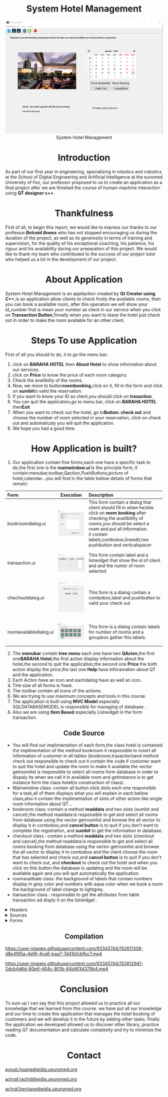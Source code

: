 <h1 align="center">System Hotel Management</h1>
<p align="center"> <img src="mainwindow.png" title="System Hotel Management "><br>System Hotel Management</p>


<h1 align="center">Introduction</h1>

As part of our first year in engineering, specializing in robotics and cobotics at the School of Digital Engineering and Artificial Intelligence at the euromed University of Fez, our professor proposed to us to create an application as a final project after we are finished the course of human-machine interaction using **QT designer c++**.

<h1 align="center">Thankfulness</h1>

First of all, to begin this report, we would like to express our thanks to
our professor.***Belcaid Anass*** who has not stopped encouraging us during the
duration of the project, as well as its generosity in terms of training and supervision,
for the quality of his exceptional coaching, his patience, his rigour and his
availability during our preparation of this project.
We would like to thank my team who contributed to the success of our project
tutor who helped us a lot in the development of our project.

<h1 align="center">About Application</h1>

System Hotel Management is an appliaction created by **Qt Creator using C++**,is an application allow clients to check firstly the available rooms, then you can book a available room, after this operation we will show your id_number that is mean your number as client in our service when you click on **Transaction Button**,finnally when you want to leave the hotel just check out in order to make the room available for an other client.

<h1 align="center">Steps To use Application</h1>

First of all you should to do, it to go the menu bar:
1. click on **BARAHA HOTEL** then **About Hotel** to show information about our services.
2. click on **Price** to know the price of each room category.
3.  Check the availibilty of the rooms.
4.  Now, we move to button**roombooking**,click on it, fill in the form and click on **sumbit**to valid the reservation.
5.  If you want to know your ID as client,you should click on **trasaction**.
6.  You can quit the application,go to menu bar, click on **BARAHA HOTEL** then**Exit** 
7.  When you want to check out the hotel, go to**Button: check out** and choose the number of room selected in your reservation, click on check out and automaticaly you will quit the application.
8.  We hope you had a good time. 



<h1 align="center">How Application is built?</h1>

1. Our application contain five forms,each one have a specific task to do,the first one is the **mainwindow.ui**:Is the principle form, it contain:menubar,toolbar,Qaction,PushButtons,picture of hotel,calendar...you will find in the table bellow details of forms that remain:

| Form        | Execution   | Description   |
| :---        |    :----:   | :---          |
| bookroomdialog.ui      | <p> <img src="roombook.png" title="Roombooking"></p>       | This form contain a dialog that client should fill in when he/she click on **room booking** after checking the availibillity of rooms,you should be select a room and put all information.<br>it contain labels,combobox,lineedit,two pushbutton and verticalspacer   |
| transaction.ui   | <p> <img src="transaction.png" title="Transaction"></p>        | This form contain label and a listwidget that show the id of client and and the numer of room selected       |
| chechoutdialog.ui   | <p> <img src="chechout.png" title="Check out"></p>          | This form is a dialog contain a combobox,label and pushbutton to valid your check out      |
| roomavailabledialog.ui   | <p> <img src="available.png" title="Available"></p>          | This form is a dialog contain labels for number of rooms and a groupbox gather this labels.        |


2. The **menubar** contain **tree menu** each one have two **QAcion**,the first one**BARAHA Hotel**,the first action display information about the hotel,the second to quit the application,the second one **Price** the both action display the price,the last one **Help** have inforamation about QT and the application.
3. Each Action have an icon and eachdailog have as well an icon.
4. THe size of all forms is fixed.
5. The toolbar contain all icons of the actions.
6. We are trying to use maximum concepts and tools in this course.
7. The application is built using **MVC Model** especially SQLDATABASEMODEL.is responsible for managing of database .
8. Also we are using **Item Based** especially Listwidget in the form transaction.



<h2 align="center">Code Source</h2>

* You will find our implimentation of each form,the class hotel is contained the implimentation of the method bookroom it responsible to insert all information of customer in all tables (bookroom,trasaction)and method check out responsible to check out it contain the code if customer want to quit the hotel and update the room to make it available.the vector getroomlist is responsible to select  all rooms form database in order to dispaly its when we call it in available room and getinstance is to get instance form the class hotel(is construction of class).
* Mainwindow class: contain all button click slots each one responsible for a task,all of them displays what you will explain in each bellow class,also it contain the implimentation of slots of other action like single room information about QT... 
* bookroom class :contain a method **readdata** and two slots (sumbit and cancel),the method readdata:is responsible to get and select all rooms from database using the  vector getroomlist and browse the all vector to display it in combobox,and **cancel button** is to quit if you don't want to complete the registration, and **sumbit** to get the information in database.
* checkout class : contain a method **readdata** and two slots (checkout and cancel),the method readdata:is responsible to get and select all rooms booking from database using the vector getroomlist and browse the all vector to display it in combobox and the client choose the room that has selected and check out,and **cancel button** is to quit if you don't want to check out, and **checkout** to check out the hotel and when you click on this button the database is updating and the room will be available again and you will quit automatically the application. 
* roomavailbale class: the background of labels that contain numbers display in grey color and numbers with aqua color when we book a room the background of label change to lightgrey.
* ttansaction class : responsible to get the attributes from table transaction ad disply it on the listwidget .
<details>
<summary>Headers</summary>
<br>
 
<details>
<summary>bookroomdialog.h</summary>
<br>
 
```
#ifndef BOOKROOMDIALOG_H
#define BOOKROOMDIALOG_H
#include <QDialog>
#include <QtDebug>
#include <QSqlDatabase>
#include <QSqlDriver>
#include <QSqlError>
#include <QSqlQuery>
#include <QFile>
#include <vector>
#include <QMessageBox>

#include "hotel.h"

namespace Ui {
class BookRoomDialog;
}

class BookRoomDialog : public QDialog
{
    Q_OBJECT

public:
    explicit BookRoomDialog(QWidget *parent = nullptr);
    ~BookRoomDialog();
    void readData();

    QString getname()const;
    int combobox()const;
    QString getaddres()const;
    QString getphone()const; 

private slots:
    void on_btnCancel_clicked();
    void on_btnSubmit_clicked();

private:
    Ui::BookRoomDialog *ui;

};

#endif // BOOKROOMDIALOG_H

```
</details>

<details>
<summary>checkoutdialog.h</summary>
<br>
 
```
#ifndef CHECKOUTDIALOG_H
#define CHECKOUTDIALOG_H

#include <QDialog>
#include <QDebug>
#include <QSqlQuery>
#include <QFile>
#include <QSqlDatabase>
#include <QSqlError>
#include <hotel.h>
#include <QMessageBox>

namespace Ui {
class CheckOutDialog;
}

class CheckOutDialog : public QDialog
{
    Q_OBJECT

public:
    explicit CheckOutDialog(QWidget *parent = nullptr);
    ~CheckOutDialog();
    void readData();
    //int box()const;


private slots:
    void on_btnCancel_clicked();
    void on_btnCheckout_clicked();
private:
    Ui::CheckOutDialog *ui;
};

#endif // CHECKOUTDIALOG_H
 
```
</details>
  
  
<details>
<summary>roomavailabledailog.h></summary>
<br>
 
```
#ifndef ROOMAVAILABLEWINDOW_H
#define ROOMAVAILABLEWINDOW_H
#include <QDialog>
#include <QDebug>
#include <hotel.h>

namespace Ui {
class RoomAvailableDialog;
}

class RoomAvailableDialog : public QDialog
{
    Q_OBJECT

public:
    explicit RoomAvailableDialog(QWidget *parent = nullptr);
    ~RoomAvailableDialog();
    void readData();

    QString groupBox()const;
private slots:
    void on_pushButton_clicked();

private:
    Ui::RoomAvailableDialog *ui;
};
#endif // ROOMAVAILABLEWINDOW_H
 
```
</details> 
  
<details>
<summary>transaction.h</summary>
<br>
 
```
#ifndef TRANSACTION_H
#define TRANSACTION_H
#include <QSqlDatabase>
#include <QSqlDriver>
#include <QSqlError>
#include <QSqlQuery>
#include <QFile>
#include <QDebug>
#include <QSqlTableModel>
#include <QDialog>

namespace Ui {
class transaction;
}

class transaction : public QDialog
{
    Q_OBJECT

public:
    explicit transaction(QWidget *parent = nullptr);
    void readData();
    ~transaction();

private:
    Ui::transaction *ui;
};
#endif // TRANSACTION_H
 
```
</details> 
  
  
<details>
<summary>hotel.h</summary>
<br>
 
```
#ifndef HOTEL_H
#define HOTEL_H

#include <QDialog>
#include <QDebug>
#include <QSqlQuery>
#include <QFile>
#include <QSqlDatabase>
#include <QSqlError>
#include<vector>

class Hotel
{
private:
    Hotel(){}
    Hotel(Hotel const &){}
    static Hotel * instance;
    void updateHotelData(int room); //update DB & Vector

public:
    int BookRoom(int roomno, QString name, QString contactno, QString govid, QString address);
    int CheckOut(int roomno);
    std::vector<int> RoomAvailability();
    std::vector<int> getRoomList(QString);  //return vector
    static Hotel* getInstance();

};

#endif // HOTEL_H
 
```
</details> 
  
<details>
<summary>mainwindow.h</summary>
<br>
 
```
#ifndef MAINWINDOW_H
#define MAINWINDOW_H

#include <QMainWindow>
#include "bookroomdialog.h"
#include "checkoutdialog.h"
#include "roomavailabledialog.h"
#include "transaction.h"

namespace Ui {
class MainWindow;
}

class MainWindow : public QMainWindow
{
    Q_OBJECT

private:
    RoomAvailableDialog * ptrRoomAvailableDlg;
    CheckOutDialog * ptrCheckOutDlg;
    BookRoomDialog * ptrRoomBookingDlg;
    transaction * ptrTransaction;

public:
    explicit MainWindow(QWidget *parent = nullptr);
    ~MainWindow();

private slots:
    void on_btnRoomBooking_clicked();
    void on_btnRoomCheckout_clicked();
    void on_btnCheckAvailability_clicked();
    void on_bntTransaction_clicked();
    void on_actionAbout_Application_triggered();

    void on_actionAbout_QT_triggered();

    void on_actionInformation_BARAHA_Hotel_triggered();

    void on_actionExit_triggered();

    void on_actionSingle_room_triggered();

    void on_actionDouble_room_triggered();

private:
    Ui::MainWindow *ui;
};

#endif // MAINWINDOW_H
 
```
</details> 
  
</details>

<details>
<summary>Sources</summary>
<br>
 
<details>
<summary>bookroomdialog.cpp</summary>
<br>
 
```
#include "bookroomdialog.h"
#include "ui_bookroomdialog.h"

BookRoomDialog::BookRoomDialog(QWidget *parent) :
    QDialog(parent),
    ui(new Ui::BookRoomDialog)
{
    ui->setupUi(this);
    this->setWindowTitle("Booking a room");
    this->setFixedSize(500,500);
    this->setWindowIcon(QIcon(":/booking_room.jpg"));

}

void BookRoomDialog:: readData()
{
    qDebug()<<"BookRoomDialog:readData";
    std::vector<int>rooms = Hotel::getInstance()->getRoomList("y");
    this->ui->cmbRoomList->clear();

    for(std::vector<int>::iterator it = rooms.begin(); it!=rooms.end(); it++ )
    {
        this->ui->cmbRoomList->addItem(QString::number(*it));
    }
}

BookRoomDialog::~BookRoomDialog()
{
    delete ui;
}

void BookRoomDialog::on_btnCancel_clicked()
{
    this->hide();
}

void BookRoomDialog::on_btnSubmit_clicked()
{
    //call hotel's book room
    int  roomno = ui->cmbRoomList->currentText().toInt();
    QString name = ui->txtName->text();
    QString contactno = ui->txtContactNumber->text();
    QString address = ui->txtAddress->toPlainText();
    QString govtid = ui->txtIdProof->text();


  //  query.prepare("insert into cppbuzz_customer (name, mobileno, govtid, address) values ('" + name + "','" + contactno + "','" + govtid + "','" + address + "')");


    if(roomno < 1)
    {
            QMessageBox::information(
            this,
            tr("Warning!"),
            tr("We are sold out. No room is available") );
            return;
     }

    int ret = Hotel::getInstance()->BookRoom(roomno, name, contactno, govtid, address);

    QString msg = "";
    ret==0?msg="Success!":"Failure!";

    this->hide();

    if(ret == 0)
    {
        QMessageBox::information(
        this,
        tr("Success!"),
        tr("Room has been booked! Please ask for Govt. Id from customer") );
    }
}

//QString BookRoomDialog::getname() const{
//    return ui->txtName->text();

//}

//QString BookRoomDialog::getphone() const{
//    return ui->txtContactNumber->text();


//}

//int BookRoomDialog::combobox() const{
//    return ui->cmbRoomList->currentText().toInt();


//}
//QString BookRoomDialog::getaddres() const{
//    return ui->txtAddress->toPlainText();

//}
 
```
</details>

  
<details>
<summary>checkoutdialog.cpp</summary>
<br>
 
```
#include "checkoutdialog.h"
#include "ui_checkoutdialog.h"
#include "QDebug"

CheckOutDialog::CheckOutDialog(QWidget *parent) :
    QDialog(parent),
    ui(new Ui::CheckOutDialog)
{
    ui->setupUi(this);
    this->setWindowTitle("Check out");
    this->setFixedSize(300,300);
    this->setWindowIcon(QIcon(":/check-out.jpg"));
    qDebug()<<"in constructor of CheckOutDialog";
}



void CheckOutDialog::readData()
{
    std::vector<int>rooms = Hotel::getInstance()->getRoomList("n");
    this->ui->comboBox->clear();

    char flag = 0;
    for(std::vector<int>::iterator it = rooms.begin(); it!=rooms.end(); it++ )
    {
        this->ui->comboBox->addItem(QString::number(*it));
        flag = 1;
    }

    if(flag==1) this->ui->btnCheckout->setEnabled(true);

}
CheckOutDialog::~CheckOutDialog()
{
    delete ui;
}

void CheckOutDialog::on_btnCancel_clicked()
{
    this->show();
}

void CheckOutDialog::on_btnCheckout_clicked()
{

    //call hotels's checkout
    int  roomno = ui->comboBox->currentText().toInt();

    if(roomno < 1)
    {
            QMessageBox::information(
            this,
            tr("Warning!"),
            tr("No room to Check out") );
            return;
     }
    int ret = Hotel::getInstance()->CheckOut(roomno);

    QString msg = "";
    ret==0?msg="Success!":"Failure!";

    this->hide();

    if(ret == 0)
    {
        QMessageBox::information(
        this,
        tr("Success!"),
        tr("Room has been Check-out! Say thank you to Customer") );
    }
}


//int CheckOutDialog::box() const{
//    return ui->comboBox->currentText().toInt();

//}
 
```
</details>
  
<details>
<summary>roomavailabledialog.cpp</summary>
<br>
 
```
#include "roomavailabledialog.h"
#include "ui_roomavailabledialog.h"
#include <QDebug>

RoomAvailableDialog::RoomAvailableDialog(QWidget *parent) :
    QDialog(parent),
    ui(new Ui::RoomAvailableDialog)
{
    ui->setupUi(this);
    this->setFixedSize(380,200);
    this->setWindowTitle("Available room");
    qDebug()<<"In RoomAvailableDialog()";
    //this->setWindowIcon(QIcon(":/available.jpg"));


}

void RoomAvailableDialog::readData()
{
    qDebug()<<"in readData()";

    std::vector<int>rooms = Hotel::getInstance()->getRoomList("y");
    ui->lblinfo->setStyleSheet("QLabel { background-color : grey; color : aqua; }");

    std::vector<int>temprooms =  {101, 102, 103, 104, 105, 201, 202, 203, 204, 205};

    //set default color to all
    for(std::vector<int>::iterator it = temprooms.begin(); it!=temprooms.end(); it++ )
    {
        //Put logic to change color of Labels
        QString lblname = "lbl" + QString::number(*it);
        QLabel * ptr = this->findChild<QLabel*>(lblname);

        if(ptr)
        {
            ptr->setStyleSheet("QLabel { background-color : lightgrey; color : aqua; }");
        }

    }

    for(std::vector<int>::iterator it = rooms.begin(); it!=rooms.end(); it++ )
    {
        //Put logic to change color of Labels
        QString lblname = "lbl" + QString::number(*it);
        QLabel * ptr = this->findChild<QLabel*>(lblname);

        if(ptr)
        {
            //pLabel->setStyleSheet("QLabel { background-color : red; color : blue; }");

            ptr->setStyleSheet("QLabel { background-color : grey; color : aqua; }");
        }

    }
}

RoomAvailableDialog::~RoomAvailableDialog()
{
    qDebug()<<"Deleting RoomAvailableDialog";
    delete ui;
}

QString RoomAvailableDialog::groupBox()const{
        return ui->lbl101->text();
        return ui->lbl102->text();
        return ui->lbl103->text();
        return ui->lbl104->text();
        return ui->lbl105->text();
        return ui->lbl201->text();
        return ui->lbl202->text();
        return ui->lbl203->text();
        return ui->lbl204->text();
        return ui->lbl205->text();



}
void RoomAvailableDialog::on_pushButton_clicked()
{
    this->hide();
}
  
```
</details> 
  
<details>
<summary>transaction.cpp</summary>
<br>
 
```
#include "transaction.h"
#include "ui_transaction.h"

transaction::transaction(QWidget *parent) :
    QDialog(parent),
    ui(new Ui::transaction)
{
    ui->setupUi(this);
    this->setFixedSize(320,180);
    this->setWindowTitle("Transaction ");
   this->setWindowIcon(QIcon(":/transaction-icon.jpg"));

}
void transaction::readData()
{
    QSqlDatabase Database = QSqlDatabase::addDatabase("QSQLITE");
    Database.setDatabaseName("C:\\Users\\Hsaine\\Desktop\\Hotel_Management_in_QT (1)\\Hotel_Management_in_QT (1)\\data");
    if(QFile::exists("C:\\Users\\Hsaine\\Desktop\\Hotel_Management_in_QT (1)\\Hotel_Management_in_QT (1)\\data"))
        qDebug() << "DB file exist";
    else
       qDebug() << "DB file doesn't exists";

    if (!Database.open())
        qDebug() << Database.lastError().text();
    else
        qDebug() << "Database loaded successfull!";

    QSqlQuery query(Database);
    query.prepare("select * from cppbuzz_transaction");

    if(!query.exec())
        qDebug() << query.lastError().text() << query.lastQuery();
    else
        qDebug() << "Update was successful "<< query.lastQuery();


     while(query.next())
     {

         this->ui->lstWidget->addItem(query.value(0).toString() +"************************"+ query.value(1).toString() +"****************"+ query.value(2).toString());
         qDebug() << query.value(0).toString() << " " << query.value(1).toString() << query.value(2).toString();
     }

     Database.close();
}
transaction::~transaction()
{
    delete ui;
}
  
```
</details>  
  
<details>
<summary>hotel.cpp</summary>
<br>
 
```
#include "hotel.h"
#include "QDebug"
#include<QMessageBox>
#include <checkoutdialog.h>

Hotel* Hotel::instance = nullptr;
int Hotel::CheckOut(int roomno)
{
    qDebug()<<"in CheckOut for room no : " << roomno;
    //**** update DB **********

    QSqlDatabase Database = QSqlDatabase::addDatabase("QSQLITE");
    Database.setDatabaseName("C:\\Users\\Hsaine\\Desktop\\Hotel_Management_in_QT (1)\\Hotel_Management_in_QT (1)\\data");
    if(QFile::exists("C:\\Users\\Hsaine\\Desktop\\Hotel_Management_in_QT (1)\\Hotel_Management_in_QT (1)\\data"))
        qDebug() << "DB file exist";
    else
       qDebug() << "DB file doesn't exists";

    if (!Database.open())
        qDebug() << Database.lastError().text();
    else
        qDebug() << "Database loaded successfull!";

    QSqlQuery query(Database);
    query.prepare("update cppbuzz_room set available ='y' where number='" +QString::number(roomno)+ "'");

    if(!query.exec())
        qDebug() << query.lastError().text() << query.lastQuery();
    else
        qDebug() << "Update was successful "<< query.lastQuery();


    Database.close();
    //getRoomList();
    CheckOut(roomno);
    return 0;
}

int Hotel::BookRoom(int roomno, QString name, QString contactno, QString govtid, QString address)
{
    qDebug() << "in BookRoom for room no : "<< roomno;

    //**** update DB **********


    QSqlDatabase Database = QSqlDatabase::addDatabase("QSQLITE");
    Database.setDatabaseName("C:\\Users\\Hsaine\\Desktop\\Hotel_Management_in_QT (1)\\Hotel_Management_in_QT (1)\\data");
    if(QFile::exists("C:\\Users\\Hsaine\\Desktop\\Hotel_Management_in_QT (1)\\Hotel_Management_in_QT (1)\\data"))
        qDebug() << "DB file exist";
    else
       qDebug() << "DB file doesn't exists";

    if (!Database.open())
        qDebug() << Database.lastError().text();
    else
        qDebug() << "Database loaded successfull!";

   QSqlQuery query(Database);
 //query.prepare("insert into cppbuzz_room (number) values ('"+QString::number(roomno)+ "')");

    if(!query.exec())
        qDebug() << query.lastError().text() << query.lastQuery();
    //prepare hotel room query
    query.prepare("update cppbuzz_room set available ='n' where number='" +QString::number(roomno)+ "'");
    if(!query.exec())
        qDebug() << query.lastError().text() << query.lastQuery();
    else
        qDebug() << "Update was successful "<< query.lastQuery();

    //prepare customer query
    query.clear();
    query.prepare("insert into cppbuzz_customer (name, mobileno, govtid, address) values ('" + name + "','" + contactno + "','" + govtid + "','" + address + "')");
    QString customer_id;
    if(!query.exec())
        qDebug() << query.lastError().text() << query.lastQuery();
    else
    {
        qDebug() << "Update was successful "<< query.lastQuery();
        customer_id = query.lastInsertId().toString();
        qDebug() <<"Last Inserted Id is  : "<< customer_id;
    }

    //prepare transaction query
    query.clear();
    query.prepare("insert into cppbuzz_transaction (room, customer_id) values ('" + QString::number(roomno) + "','" + customer_id + "')");
    if(!query.exec())
        qDebug() << query.lastError().text() << query.lastQuery();
    else
    {
        qDebug() <<"Update was successful "<< query.lastQuery();
        qDebug() <<"Last Inserted Id is  : "<<query.lastInsertId().toString();
    }




    Database.close();
    //getRoomList();
    return 0;
}

std::vector<int> Hotel::getRoomList(QString flag = "y")
{
        std::vector<int> rooms;
        //if(availableRooms.empty())
        QSqlDatabase Database = QSqlDatabase::addDatabase("QSQLITE");
        Database.setDatabaseName("C:\\Users\\Hsaine\\Desktop\\Hotel_Management_in_QT (1)\\Hotel_Management_in_QT (1)\\data");
        if(QFile::exists("C:\\Users\\Hsaine\\Desktop\\Hotel_Management_in_QT (1)\\Hotel_Management_in_QT (1)\\data"))
            qDebug() << "DB file exist";
        else
           qDebug() << "DB file doesn't exists";

        if (!Database.open())
            qDebug() << Database.lastError().text();
        else
            qDebug() << "Database loaded successfull!";

        QSqlQuery query(Database);
        query.prepare("select number from cppbuzz_room where available = '" + flag + "'");

        if(!query.exec())
            qDebug() << query.lastError().text() << query.lastQuery();
        else
            qDebug() << "Fetch was successful";

        while(query.next())
        {
            QString record = query.value(0).toString();
            rooms.push_back(record.toInt());
            qDebug()<<"Line is : "<<record;
        }

        Database.close();
        return rooms;
}

Hotel *Hotel::getInstance()
{
    if(instance == nullptr)
        instance = new Hotel();
    return instance;
}
  
```
</details>  
  
  
<details>
<summary>mainwindow.cpp</summary>
<br>
 
```
#include "mainwindow.h"
#include "ui_mainwindow.h"
#include<QDebug>

MainWindow::MainWindow(QWidget *parent) :
    QMainWindow(parent),
    ui(new Ui::MainWindow)
{
    ui->setupUi(this);
    this->setFixedSize(1000,1000);

    ptrRoomAvailableDlg = new RoomAvailableDialog(this);
    ptrCheckOutDlg = new CheckOutDialog(this);
    ptrRoomBookingDlg = new BookRoomDialog(this);
    ptrTransaction = new transaction(this);

    QPixmap pm(":/booking.jfif"); // <- path to image file
    ui->imgLabel->setPixmap(pm);
    ui->imgLabel->setScaledContents(true);
    this->setWindowTitle("Booking Hotel");   //title of the application
    this->setWindowIcon(QIcon(":/booking.jfif"));
}

MainWindow::~MainWindow()
{
    qDebug()<<"MainWindow: Deleting";
    delete ui;
    delete ptrRoomBookingDlg;
    delete ptrCheckOutDlg;
    delete ptrRoomAvailableDlg;
    delete ptrTransaction;
}

void MainWindow::on_btnRoomBooking_clicked()
{
    //create the dialog
//    BookRoomDialog D;
//    D.setModal(false);
//    //exécuter le dialogue
//    auto reply = D.exec();


//        if(reply == BookRoomDialog::Accepted)

    qDebug() <<this->metaObject()->className()<< ": In Room Booking";
    ptrRoomBookingDlg->readData();
    ptrRoomBookingDlg->show();

    if(ptrRoomBookingDlg->isVisible())
        qDebug()<<"New Window is visible";
    else
        qDebug()<<"New Window is not visible";
   // BookRoom();
}

void MainWindow::on_btnRoomCheckout_clicked()
{
    //create the dialog
//    CheckOutDialog D1;
//    D1.setModal(false);
//    auto reply1 = D1.exec();


//        if(reply1 == CheckOutDialog::Accepted)

    qDebug() <<this->metaObject()->className()<< ": In Room Checkout";
    ptrCheckOutDlg->readData();
    ptrCheckOutDlg->show();
}

void MainWindow::on_btnCheckAvailability_clicked()
{

    //create the dialog
//    RoomAvailableDialog D2;
//    D2.setModal(false);
//    auto reply2 = D2.exec();


//        if(reply2 == RoomAvailableDialog::Accepted)

    qDebug() <<this->metaObject()->className()<< ": In Check Availability";
    ptrRoomAvailableDlg->readData();
    ptrRoomAvailableDlg->show();
}

void MainWindow::on_bntTransaction_clicked()
{
    ptrTransaction->readData();
    ptrTransaction->show();
}

void MainWindow::on_actionAbout_Application_triggered()
{
    QMessageBox::about(this, "About Application","System Hotel Management is an appliaction "
"created by Qt Creator using C++,"
"is an application allow clients to"
" check the available of rooms "
"then you can book a room available,"
"after this operation we will show your"
" id_number that is mean your number as client in our service "
"when you click on Transaction Button,finnally when you want to "
"leave the hotel just check out for make the room available for other client.");
}


void MainWindow::on_actionAbout_QT_triggered()
{
    QMessageBox::aboutQt(this, "About QT");

}


void MainWindow::on_actionInformation_BARAHA_Hotel_triggered()
{
    QMessageBox::about(this, "About BARAHA HOTEL","Welcome to BARAHA HOTEL Is Hotel 3 Stars,the rooms from 101 to "
"105 are single rooms and the rooms from 201 to 205  are double.");

}


void MainWindow::on_actionExit_triggered()
{
    auto reply =QMessageBox::question(this,"Exit","Do you really want to quit our interface!");
    if(reply==QMessageBox::Yes){
        qApp->exit();
    }
}


void MainWindow::on_actionSingle_room_triggered()
{

    QMessageBox::about(this, "Single Room","2000$");
}


void MainWindow::on_actionDouble_room_triggered()
{
    QMessageBox::about(this, "Double Room","1500$");

}

 
    
```
</details>   
  
 
<details>
<summary>main.cpp</summary>
<br>
 
```
#include "mainwindow.h"
#include <QApplication>

int main(int argc, char *argv[])
{
    QApplication a(argc, argv);
    MainWindow w;
    w.show();
    return a.exec();
}
 
```
</details>    
  
</details>


<details>
<summary>Forms</summary>
<br>

<details>
<summary>bookroomdailog.ui</summary>
<br>
 
```
  
<?xml version="1.0" encoding="UTF-8"?>
<ui version="4.0">
 <class>BookRoomDialog</class>
 <widget class="QDialog" name="BookRoomDialog">
  <property name="windowModality">
   <enum>Qt::WindowModal</enum>
  </property>
  <property name="geometry">
   <rect>
    <x>0</x>
    <y>0</y>
    <width>783</width>
    <height>454</height>
   </rect>
  </property>
  <property name="windowTitle">
   <string>Booka a Room</string>
  </property>
  <widget class="QWidget" name="layoutWidget">
   <property name="geometry">
    <rect>
     <x>50</x>
     <y>30</y>
     <width>352</width>
     <height>376</height>
    </rect>
   </property>
   <layout class="QGridLayout" name="gridLayout">
    <item row="0" column="0">
     <widget class="QLabel" name="label">
      <property name="font">
       <font>
        <pointsize>12</pointsize>
       </font>
      </property>
      <property name="text">
       <string>Select Room</string>
      </property>
     </widget>
    </item>
    <item row="0" column="1">
     <widget class="QComboBox" name="cmbRoomList">
      <item>
       <property name="text">
        <string>101</string>
       </property>
      </item>
      <item>
       <property name="text">
        <string>102</string>
       </property>
      </item>
      <item>
       <property name="text">
        <string>103</string>
       </property>
      </item>
      <item>
       <property name="text">
        <string>104</string>
       </property>
      </item>
      <item>
       <property name="text">
        <string>105</string>
       </property>
      </item>
      <item>
       <property name="text">
        <string>201</string>
       </property>
      </item>
      <item>
       <property name="text">
        <string>202</string>
       </property>
      </item>
      <item>
       <property name="text">
        <string>203</string>
       </property>
      </item>
      <item>
       <property name="text">
        <string>204</string>
       </property>
      </item>
      <item>
       <property name="text">
        <string>205</string>
       </property>
      </item>
     </widget>
    </item>
    <item row="1" column="0">
     <widget class="QLabel" name="label_2">
      <property name="font">
       <font>
        <pointsize>12</pointsize>
       </font>
      </property>
      <property name="text">
       <string>Name</string>
      </property>
     </widget>
    </item>
    <item row="1" column="1">
     <widget class="QLineEdit" name="txtName"/>
    </item>
    <item row="2" column="0">
     <widget class="QLabel" name="label_3">
      <property name="font">
       <font>
        <pointsize>12</pointsize>
       </font>
      </property>
      <property name="text">
       <string>Contact No</string>
      </property>
     </widget>
    </item>
    <item row="2" column="1">
     <widget class="QLineEdit" name="txtContactNumber"/>
    </item>
    <item row="3" column="0">
     <widget class="QLabel" name="label_5">
      <property name="font">
       <font>
        <pointsize>12</pointsize>
       </font>
      </property>
      <property name="text">
       <string>Id Proof</string>
      </property>
     </widget>
    </item>
    <item row="3" column="1">
     <widget class="QLineEdit" name="txtIdProof"/>
    </item>
    <item row="4" column="0">
     <widget class="QLabel" name="label_4">
      <property name="font">
       <font>
        <pointsize>12</pointsize>
       </font>
      </property>
      <property name="text">
       <string>Address</string>
      </property>
     </widget>
    </item>
    <item row="4" column="1">
     <widget class="QTextEdit" name="txtAddress"/>
    </item>
    <item row="5" column="1">
     <spacer name="verticalSpacer">
      <property name="orientation">
       <enum>Qt::Vertical</enum>
      </property>
      <property name="sizeHint" stdset="0">
       <size>
        <width>20</width>
        <height>40</height>
       </size>
      </property>
     </spacer>
    </item>
    <item row="6" column="0" colspan="2">
     <layout class="QHBoxLayout" name="horizontalLayout">
      <item>
       <spacer name="horizontalSpacer">
        <property name="orientation">
         <enum>Qt::Horizontal</enum>
        </property>
        <property name="sizeHint" stdset="0">
         <size>
          <width>40</width>
          <height>20</height>
         </size>
        </property>
       </spacer>
      </item>
      <item>
       <widget class="QPushButton" name="btnCancel">
        <property name="font">
         <font>
          <pointsize>10</pointsize>
         </font>
        </property>
        <property name="text">
         <string>Cancel</string>
        </property>
       </widget>
      </item>
      <item>
       <widget class="QPushButton" name="btnSubmit">
        <property name="font">
         <font>
          <pointsize>10</pointsize>
         </font>
        </property>
        <property name="text">
         <string>Submit</string>
        </property>
       </widget>
      </item>
     </layout>
    </item>
   </layout>
  </widget>
 </widget>
 <resources/>
 <connections>
  <connection>
   <sender>btnSubmit</sender>
   <signal>clicked()</signal>
   <receiver>BookRoomDialog</receiver>
   <slot>accept()</slot>
   <hints>
    <hint type="sourcelabel">
     <x>136</x>
     <y>230</y>
    </hint>
    <hint type="destinationlabel">
     <x>151</x>
     <y>235</y>
    </hint>
   </hints>
  </connection>
  <connection>
   <sender>btnCancel</sender>
   <signal>clicked()</signal>
   <receiver>BookRoomDialog</receiver>
   <slot>reject()</slot>
   <hints>
    <hint type="sourcelabel">
     <x>249</x>
     <y>212</y>
    </hint>
    <hint type="destinationlabel">
     <x>297</x>
     <y>208</y>
    </hint>
   </hints>
  </connection>
 </connections>
</ui>
  
```
</details> 

<details>
<summary>checkoutdailog.ui</summary>
<br>
 
```
 
<?xml version="1.0" encoding="UTF-8"?>
<ui version="4.0">
 <class>CheckOutDialog</class>
 <widget class="QDialog" name="CheckOutDialog">
  <property name="windowModality">
   <enum>Qt::WindowModal</enum>
  </property>
  <property name="geometry">
   <rect>
    <x>0</x>
    <y>0</y>
    <width>320</width>
    <height>128</height>
   </rect>
  </property>
  <property name="windowTitle">
   <string>Check Out</string>
  </property>
  <widget class="QComboBox" name="comboBox">
   <property name="geometry">
    <rect>
     <x>160</x>
     <y>30</y>
     <width>69</width>
     <height>22</height>
    </rect>
   </property>
   <property name="font">
    <font>
     <pointsize>12</pointsize>
    </font>
   </property>
   <item>
    <property name="text">
     <string>101</string>
    </property>
   </item>
  </widget>
  <widget class="QLabel" name="label">
   <property name="geometry">
    <rect>
     <x>60</x>
     <y>30</y>
     <width>91</width>
     <height>21</height>
    </rect>
   </property>
   <property name="font">
    <font>
     <pointsize>12</pointsize>
    </font>
   </property>
   <property name="text">
    <string>Select Room</string>
   </property>
  </widget>
  <widget class="QPushButton" name="btnCheckout">
   <property name="geometry">
    <rect>
     <x>80</x>
     <y>80</y>
     <width>70</width>
     <height>25</height>
    </rect>
   </property>
   <property name="font">
    <font>
     <pointsize>10</pointsize>
    </font>
   </property>
   <property name="text">
    <string>Check Out</string>
   </property>
  </widget>
  <widget class="QPushButton" name="btnCancel">
   <property name="geometry">
    <rect>
     <x>160</x>
     <y>80</y>
     <width>70</width>
     <height>25</height>
    </rect>
   </property>
   <property name="font">
    <font>
     <pointsize>10</pointsize>
    </font>
   </property>
   <property name="text">
    <string>Cancel</string>
   </property>
  </widget>
 </widget>
 <resources/>
 <connections>
  <connection>
   <sender>btnCancel</sender>
   <signal>clicked()</signal>
   <receiver>CheckOutDialog</receiver>
   <slot>reject()</slot>
   <hints>
    <hint type="sourcelabel">
     <x>228</x>
     <y>93</y>
    </hint>
    <hint type="destinationlabel">
     <x>279</x>
     <y>83</y>
    </hint>
   </hints>
  </connection>
 </connections>
</ui>

  
```
</details>  
  
<details>
<summary>roomavailabledialog.ui</summary>
<br>
 
```
<?xml version="1.0" encoding="UTF-8"?>
<ui version="4.0">
 <class>RoomAvailableDialog</class>
 <widget class="QDialog" name="RoomAvailableDialog">
  <property name="windowModality">
   <enum>Qt::WindowModal</enum>
  </property>
  <property name="enabled">
   <bool>false</bool>
  </property>
  <property name="geometry">
   <rect>
    <x>0</x>
    <y>0</y>
    <width>380</width>
    <height>200</height>
   </rect>
  </property>
  <property name="windowTitle">
   <string>Available Rooms</string>
  </property>
  <property name="autoFillBackground">
   <bool>true</bool>
  </property>
  <widget class="QGroupBox" name="groupBox">
   <property name="geometry">
    <rect>
     <x>30</x>
     <y>20</y>
     <width>311</width>
     <height>151</height>
    </rect>
   </property>
   <property name="title">
    <string>Rooms Availability</string>
   </property>
   <widget class="QLabel" name="lbl101">
    <property name="geometry">
     <rect>
      <x>10</x>
      <y>30</y>
      <width>50</width>
      <height>50</height>
     </rect>
    </property>
    <property name="font">
     <font>
      <pointsize>12</pointsize>
      <weight>75</weight>
      <bold>true</bold>
     </font>
    </property>
    <property name="text">
     <string>101</string>
    </property>
    <property name="textFormat">
     <enum>Qt::RichText</enum>
    </property>
    <property name="scaledContents">
     <bool>true</bool>
    </property>
    <property name="alignment">
     <set>Qt::AlignCenter</set>
    </property>
   </widget>
   <widget class="QLabel" name="lbl102">
    <property name="geometry">
     <rect>
      <x>70</x>
      <y>30</y>
      <width>50</width>
      <height>50</height>
     </rect>
    </property>
    <property name="font">
     <font>
      <pointsize>12</pointsize>
      <weight>75</weight>
      <bold>true</bold>
     </font>
    </property>
    <property name="text">
     <string>102</string>
    </property>
    <property name="scaledContents">
     <bool>true</bool>
    </property>
    <property name="alignment">
     <set>Qt::AlignCenter</set>
    </property>
   </widget>
   <widget class="QLabel" name="lbl103">
    <property name="geometry">
     <rect>
      <x>130</x>
      <y>30</y>
      <width>50</width>
      <height>50</height>
     </rect>
    </property>
    <property name="font">
     <font>
      <pointsize>12</pointsize>
      <weight>75</weight>
      <bold>true</bold>
     </font>
    </property>
    <property name="text">
     <string>103</string>
    </property>
    <property name="scaledContents">
     <bool>true</bool>
    </property>
    <property name="alignment">
     <set>Qt::AlignCenter</set>
    </property>
   </widget>
   <widget class="QLabel" name="lbl104">
    <property name="geometry">
     <rect>
      <x>190</x>
      <y>30</y>
      <width>50</width>
      <height>50</height>
     </rect>
    </property>
    <property name="font">
     <font>
      <pointsize>12</pointsize>
      <weight>75</weight>
      <bold>true</bold>
     </font>
    </property>
    <property name="text">
     <string>104</string>
    </property>
    <property name="scaledContents">
     <bool>true</bool>
    </property>
    <property name="alignment">
     <set>Qt::AlignCenter</set>
    </property>
   </widget>
   <widget class="QLabel" name="lbl105">
    <property name="geometry">
     <rect>
      <x>250</x>
      <y>30</y>
      <width>50</width>
      <height>50</height>
     </rect>
    </property>
    <property name="font">
     <font>
      <pointsize>12</pointsize>
      <weight>75</weight>
      <bold>true</bold>
     </font>
    </property>
    <property name="text">
     <string>105</string>
    </property>
    <property name="scaledContents">
     <bool>true</bool>
    </property>
    <property name="alignment">
     <set>Qt::AlignCenter</set>
    </property>
   </widget>
   <widget class="QLabel" name="lbl204">
    <property name="geometry">
     <rect>
      <x>190</x>
      <y>90</y>
      <width>50</width>
      <height>50</height>
     </rect>
    </property>
    <property name="font">
     <font>
      <pointsize>12</pointsize>
      <weight>75</weight>
      <bold>true</bold>
     </font>
    </property>
    <property name="text">
     <string>204</string>
    </property>
    <property name="scaledContents">
     <bool>true</bool>
    </property>
    <property name="alignment">
     <set>Qt::AlignCenter</set>
    </property>
   </widget>
   <widget class="QLabel" name="lbl205">
    <property name="geometry">
     <rect>
      <x>250</x>
      <y>90</y>
      <width>50</width>
      <height>50</height>
     </rect>
    </property>
    <property name="font">
     <font>
      <pointsize>12</pointsize>
      <weight>75</weight>
      <bold>true</bold>
     </font>
    </property>
    <property name="text">
     <string>205</string>
    </property>
    <property name="scaledContents">
     <bool>true</bool>
    </property>
    <property name="alignment">
     <set>Qt::AlignCenter</set>
    </property>
   </widget>
   <widget class="QLabel" name="lbl203">
    <property name="geometry">
     <rect>
      <x>130</x>
      <y>90</y>
      <width>50</width>
      <height>50</height>
     </rect>
    </property>
    <property name="font">
     <font>
      <pointsize>12</pointsize>
      <weight>75</weight>
      <bold>true</bold>
     </font>
    </property>
    <property name="text">
     <string>203</string>
    </property>
    <property name="scaledContents">
     <bool>true</bool>
    </property>
    <property name="alignment">
     <set>Qt::AlignCenter</set>
    </property>
   </widget>
   <widget class="QLabel" name="lbl201">
    <property name="geometry">
     <rect>
      <x>10</x>
      <y>90</y>
      <width>50</width>
      <height>50</height>
     </rect>
    </property>
    <property name="font">
     <font>
      <pointsize>12</pointsize>
      <weight>75</weight>
      <bold>true</bold>
     </font>
    </property>
    <property name="text">
     <string>201</string>
    </property>
    <property name="scaledContents">
     <bool>true</bool>
    </property>
    <property name="alignment">
     <set>Qt::AlignCenter</set>
    </property>
   </widget>
   <widget class="QLabel" name="lbl202">
    <property name="geometry">
     <rect>
      <x>70</x>
      <y>90</y>
      <width>50</width>
      <height>50</height>
     </rect>
    </property>
    <property name="font">
     <font>
      <pointsize>12</pointsize>
      <weight>75</weight>
      <bold>true</bold>
     </font>
    </property>
    <property name="text">
     <string>202</string>
    </property>
    <property name="scaledContents">
     <bool>true</bool>
    </property>
    <property name="alignment">
     <set>Qt::AlignCenter</set>
    </property>
   </widget>
  </widget>
  <widget class="QLabel" name="lblinfo">
   <property name="geometry">
    <rect>
     <x>40</x>
     <y>170</y>
     <width>47</width>
     <height>13</height>
    </rect>
   </property>
   <property name="text">
    <string>Available</string>
   </property>
  </widget>
 </widget>
 <resources/>
 <connections/>
</ui>
 
  
```
</details>   
  
<details>
<summary>transaction.ui</summary>
<br>
 
```
<?xml version="1.0" encoding="UTF-8"?>
<ui version="4.0">
 <class>transaction</class>
 <widget class="QDialog" name="transaction">
  <property name="windowModality">
   <enum>Qt::WindowModal</enum>
  </property>
  <property name="geometry">
   <rect>
    <x>0</x>
    <y>0</y>
    <width>320</width>
    <height>240</height>
   </rect>
  </property>
  <property name="windowTitle">
   <string>Booking Transaction</string>
  </property>
  <widget class="QListWidget" name="lstWidget">
   <property name="geometry">
    <rect>
     <x>10</x>
     <y>40</y>
     <width>301</width>
     <height>111</height>
    </rect>
   </property>
  </widget>
  <widget class="QLabel" name="label">
   <property name="geometry">
    <rect>
     <x>10</x>
     <y>23</y>
     <width>301</width>
     <height>20</height>
    </rect>
   </property>
   <property name="font">
    <font>
     <pointsize>10</pointsize>
     <weight>75</weight>
     <bold>true</bold>
    </font>
   </property>
   <property name="text">
    <string>Transaction Id         Room No         Customer Id         </string>
   </property>
  </widget>
 </widget>
 <resources/>
 <connections/>
</ui>
 
  
```
</details>   
 
<details>
<summary>mainwindow.ui</summary>
<br>
 
```
<?xml version="1.0" encoding="UTF-8"?>
<ui version="4.0">
 <class>MainWindow</class>
 <widget class="QMainWindow" name="MainWindow">
  <property name="geometry">
   <rect>
    <x>0</x>
    <y>0</y>
    <width>864</width>
    <height>547</height>
   </rect>
  </property>
  <property name="font">
   <font>
    <kerning>false</kerning>
   </font>
  </property>
  <property name="windowTitle">
   <string>Hotel Management 1.0</string>
  </property>
  <widget class="QWidget" name="centralWidget">
   <widget class="QLabel" name="imgLabel">
    <property name="geometry">
     <rect>
      <x>80</x>
      <y>120</y>
      <width>371</width>
      <height>231</height>
     </rect>
    </property>
    <property name="text">
     <string/>
    </property>
   </widget>
   <widget class="QWidget" name="layoutWidget_3">
    <property name="geometry">
     <rect>
      <x>30</x>
      <y>20</y>
      <width>676</width>
      <height>61</height>
     </rect>
    </property>
    <layout class="QVBoxLayout" name="verticalLayout">
     <item>
      <widget class="QLabel" name="label_5">
       <property name="font">
        <font>
         <weight>75</weight>
         <italic>true</italic>
         <bold>true</bold>
         <underline>false</underline>
         <kerning>false</kerning>
        </font>
       </property>
       <property name="text">
        <string>Welcome to our hotel booking management system We hope our customers will like our services and have a good time.</string>
       </property>
       <property name="alignment">
        <set>Qt::AlignHCenter|Qt::AlignTop</set>
       </property>
      </widget>
     </item>
     <item>
      <spacer name="verticalSpacer">
       <property name="orientation">
        <enum>Qt::Vertical</enum>
       </property>
       <property name="sizeHint" stdset="0">
        <size>
         <width>20</width>
         <height>40</height>
        </size>
       </property>
      </spacer>
     </item>
    </layout>
   </widget>
   <widget class="QWidget" name="layoutWidget_2">
    <property name="geometry">
     <rect>
      <x>510</x>
      <y>460</y>
      <width>202</width>
      <height>22</height>
     </rect>
    </property>
    <layout class="QHBoxLayout" name="horizontalLayout">
     <item>
      <spacer name="horizontalSpacer">
       <property name="orientation">
        <enum>Qt::Horizontal</enum>
       </property>
       <property name="sizeHint" stdset="0">
        <size>
         <width>40</width>
         <height>20</height>
        </size>
       </property>
      </spacer>
     </item>
     <item>
      <widget class="QLabel" name="label_2">
       <property name="font">
        <font>
         <pointsize>10</pointsize>
         <kerning>false</kerning>
        </font>
       </property>
       <property name="text">
        <string>BY Hsaine_Rachid_Berriane</string>
       </property>
      </widget>
     </item>
    </layout>
   </widget>
   <widget class="QWidget" name="layoutWidget">
    <property name="geometry">
     <rect>
      <x>110</x>
      <y>450</y>
      <width>304</width>
      <height>53</height>
     </rect>
    </property>
    <layout class="QVBoxLayout" name="verticalLayout_2">
     <item>
      <widget class="QLabel" name="label_3">
       <property name="font">
        <font>
         <weight>75</weight>
         <bold>true</bold>
         <kerning>false</kerning>
        </font>
       </property>
       <property name="text">
        <string>Adress : city center opposite with the stock exchange</string>
       </property>
      </widget>
     </item>
     <item>
      <widget class="QLabel" name="label_4">
       <property name="font">
        <font>
         <weight>75</weight>
         <bold>true</bold>
         <kerning>false</kerning>
        </font>
       </property>
       <property name="text">
        <string>Tel : 05 35 30 32 30</string>
       </property>
      </widget>
     </item>
    </layout>
   </widget>
   <widget class="QCalendarWidget" name="calendarWidget">
    <property name="geometry">
     <rect>
      <x>520</x>
      <y>100</y>
      <width>312</width>
      <height>183</height>
     </rect>
    </property>
   </widget>
   <widget class="QWidget" name="layoutWidget">
    <property name="geometry">
     <rect>
      <x>540</x>
      <y>300</y>
      <width>252</width>
      <height>62</height>
     </rect>
    </property>
    <layout class="QGridLayout" name="gridLayout">
     <item row="0" column="0">
      <widget class="QPushButton" name="btnCheckAvailability">
       <property name="font">
        <font>
         <pointsize>12</pointsize>
         <kerning>false</kerning>
        </font>
       </property>
       <property name="text">
        <string>Check Availability</string>
       </property>
       <property name="autoDefault">
        <bool>true</bool>
       </property>
       <property name="default">
        <bool>true</bool>
       </property>
       <property name="flat">
        <bool>false</bool>
       </property>
      </widget>
     </item>
     <item row="1" column="1">
      <widget class="QPushButton" name="bntTransaction">
       <property name="font">
        <font>
         <pointsize>12</pointsize>
         <kerning>false</kerning>
        </font>
       </property>
       <property name="text">
        <string>Transactions</string>
       </property>
       <property name="autoDefault">
        <bool>true</bool>
       </property>
       <property name="default">
        <bool>true</bool>
       </property>
       <property name="flat">
        <bool>false</bool>
       </property>
      </widget>
     </item>
     <item row="0" column="1">
      <widget class="QPushButton" name="btnRoomBooking">
       <property name="font">
        <font>
         <pointsize>12</pointsize>
         <kerning>false</kerning>
        </font>
       </property>
       <property name="text">
        <string>Room Booking</string>
       </property>
       <property name="autoDefault">
        <bool>true</bool>
       </property>
       <property name="default">
        <bool>true</bool>
       </property>
       <property name="flat">
        <bool>false</bool>
       </property>
      </widget>
     </item>
     <item row="1" column="0">
      <widget class="QPushButton" name="btnRoomCheckout">
       <property name="font">
        <font>
         <pointsize>12</pointsize>
         <kerning>false</kerning>
        </font>
       </property>
       <property name="text">
        <string>Check-Out</string>
       </property>
       <property name="default">
        <bool>true</bool>
       </property>
       <property name="flat">
        <bool>false</bool>
       </property>
      </widget>
     </item>
    </layout>
   </widget>
  </widget>
  <widget class="QMenuBar" name="menuBar">
   <property name="geometry">
    <rect>
     <x>0</x>
     <y>0</y>
     <width>864</width>
     <height>21</height>
    </rect>
   </property>
   <widget class="QMenu" name="menuBARAHA_Hotel">
    <property name="title">
     <string>BARAHA_Hotel</string>
    </property>
    <addaction name="actionInformation_BARAHA_Hotel"/>
    <addaction name="actionExit"/>
   </widget>
   <widget class="QMenu" name="menuPrice">
    <property name="title">
     <string>Price</string>
    </property>
    <addaction name="actionSingle_room"/>
    <addaction name="actionDouble_room"/>
   </widget>
   <widget class="QMenu" name="menuHelp">
    <property name="title">
     <string>Help</string>
    </property>
    <addaction name="actionAbout_Application"/>
    <addaction name="actionAbout_QT"/>
   </widget>
   <addaction name="menuBARAHA_Hotel"/>
   <addaction name="menuPrice"/>
   <addaction name="menuHelp"/>
  </widget>
  <widget class="QToolBar" name="toolBar">
   <property name="windowTitle">
    <string>toolBar</string>
   </property>
   <attribute name="toolBarArea">
    <enum>TopToolBarArea</enum>
   </attribute>
   <attribute name="toolBarBreak">
    <bool>false</bool>
   </attribute>
   <addaction name="actionInformation_BARAHA_Hotel"/>
   <addaction name="actionSingle_room"/>
   <addaction name="actionDouble_room"/>
   <addaction name="separator"/>
   <addaction name="actionAbout_Application"/>
   <addaction name="actionAbout_QT"/>
   <addaction name="separator"/>
   <addaction name="actionExit"/>
  </widget>
  <action name="actionInformation_BARAHA_Hotel">
   <property name="icon">
    <iconset resource="icons.qrc">
     <normaloff>:/h.png</normaloff>:/h.png</iconset>
   </property>
   <property name="text">
    <string>Information_BARAHA Hotel</string>
   </property>
  </action>
  <action name="actionExit">
   <property name="icon">
    <iconset resource="icons.qrc">
     <normaloff>:/exit.jfif</normaloff>:/exit.jfif</iconset>
   </property>
   <property name="text">
    <string>Exit</string>
   </property>
  </action>
  <action name="actionSingle_room">
   <property name="icon">
    <iconset resource="icons.qrc">
     <normaloff>:/single.jfif</normaloff>:/single.jfif</iconset>
   </property>
   <property name="text">
    <string>Single room</string>
   </property>
  </action>
  <action name="actionDouble_room">
   <property name="icon">
    <iconset resource="icons.qrc">
     <normaloff>:/double.jfif</normaloff>:/double.jfif</iconset>
   </property>
   <property name="text">
    <string>Double room</string>
   </property>
  </action>
  <action name="actionAbout_Application">
   <property name="icon">
    <iconset resource="icons.qrc">
     <normaloff>:/app.png</normaloff>:/app.png</iconset>
   </property>
   <property name="text">
    <string>About_Application</string>
   </property>
  </action>
  <action name="actionAbout_QT">
   <property name="icon">
    <iconset resource="icons.qrc">
     <normaloff>:/qt.png</normaloff>:/qt.png</iconset>
   </property>
   <property name="text">
    <string>About QT</string>
   </property>
  </action>
 </widget>
 <layoutdefault spacing="6" margin="11"/>
 <resources>
  <include location="icons.qrc"/>
 </resources>
 <connections/>
</ui>
  
 
```
</details>  
  
</details>

<h2 align="center">Compilation</h2>

https://user-images.githubusercontent.com/93345744/152611308-d8e4f65a-4ef6-4ca6-baa7-7d41b1cbfbc7.mp4




https://user-images.githubusercontent.com/93345744/152612941-2dcb4d6d-80e6-464c-801b-64d4f34379b4.mp4




<h1 align="center">Conclusion</h1>

To sum up I can say that this project allowed us to practice all our knowledge that we learned from this course. we have put all our knowledge and our time to create this application that manages the hotel booking of customers and we will develop it in the future by adding other tasks.
finally the application we developed allowed us to discover other library ,practice reading QT documentation and calculate complexity and try to minimize the code.  
  
<h1 align="center">Contact</h1>
  

  
ayoub.hsaine@eidia.ueuromed.org

achraf.rachid@eidia.ueuromed.org

achraf.berriane@eidia.ueuromed.org


















